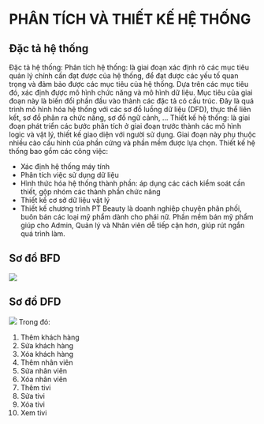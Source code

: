 # PHÂN TÍCH VÀ THIẾT KẾ HỆ THỐNG
## Đặc tả hệ thống
Đặc tả hệ thống:
Phân tích hệ thống: là giai đoạn xác định rõ các mục tiêu quản lý chính cần đạt được của hệ thống, để đạt được các yếu tố quan trọng và đảm bảo được các mục tiêu của hệ thống. Dựa trên các mục tiêu đó, xác định được mô hình chức năng và mô hình dữ liệu.
Mục tiêu của giai đoạn này là biến đổi phần đầu vào thành các đặc tả có cấu trúc. Đây là quá trình mô hình hóa hệ thống với các sơ đồ luồng dữ liệu (DFD), thực thể liên kết, sơ đồ phân ra chức năng, sơ đồ ngữ cảnh, …
 	Thiết kế hệ thống: là giai đoạn phát triển các bước phân tích ở giai đoạn trước thành các mô hình logic và vật lý, thiết kế giao diện với người sử dụng. Giai đoạn này phụ thuộc nhiều cào cấu hình của phần cứng và phần mềm được lựa chọn.
 	Thiết kế hệ thống bao gồm các công việc:
+ Xác định hệ thống máy tính
+ Phân tích việc sử dụng dữ liệu
+ Hình thức hóa hệ thống thành phần: áp dụng các cách kiểm soát cần thiết, gộp nhóm các thành phần chức năng
+ Thiết kế cơ sở dữ liệu vật lý
+ Thiết kế chương trình
PT Beauty là doanh nghiệp chuyên phân phối, buôn bán các loại mỹ phẩm dành cho phái nữ. 
Phần mềm bán mỹ phẩm giúp cho Admin, Quản lý và Nhân viên dễ tiếp cận hơn, giúp rút ngắn quá trình làm.
## Sơ đồ BFD
   ![](https://uphinhnhanh.com/images/2017/07/15/DFD.jpg)
## Sơ đồ DFD
   ![](https://uphinhnhanh.com/images/2017/07/15/DFD27124.jpg)
   Trong đó:
1.	 Thêm khách hàng
2.	 Sửa khách hàng
3.	 Xóa khách hàng
4.	 Thêm nhân viên
5.	 Sửa nhân viên
6.	 Xóa nhân viên
7.	 Thêm tivi
8.	 Sửa tivi
9.	 Xóa tivi
10. Xem tivi
